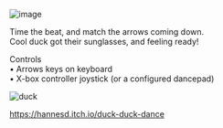 ![image](https://github.com/hannesdelbeke/duck-duck-dance/assets/3758308/493aa552-625c-4f9e-8aa6-a9349dd4701c)

Time the beat, and match the arrows coming down.  
Cool duck got their sunglasses, and feeling ready!  

Controls  
• Arrows keys on keyboard  
• X-box controller joystick (or a configured dancepad)  

![duck](https://github.com/hannesdelbeke/duck-duck-dance/assets/3758308/c497f572-8ee1-4490-81c0-26e056e81ec9)

https://hannesd.itch.io/duck-duck-dance
